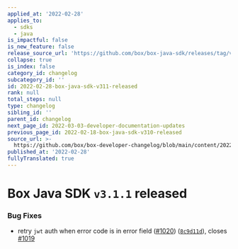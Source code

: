 ```yaml
---
applied_at: '2022-02-28'
applies_to:
  - sdks
  - java
is_impactful: false
is_new_feature: false
release_source_url: 'https://github.com/box/box-java-sdk/releases/tag/v3.1.1'
collapse: true
is_index: false
category_id: changelog
subcategory_id: ''
id: 2022-02-28-box-java-sdk-v311-released
rank: null
total_steps: null
type: changelog
sibling_id: ''
parent_id: changelog
next_page_id: 2022-03-03-developer-documentation-updates
previous_page_id: 2022-02-18-box-java-sdk-v310-released
source_url: >-
  https://github.com/box/box-developer-changelog/blob/main/content/2022/02-28-box-java-sdk-v311-released.md
published_at: '2022-02-28'
fullyTranslated: true
---
```

# Box Java SDK `v3.1.1` released

### Bug Fixes

* retry `jwt` auth when error code is in error field ([#1020][1]) ([`8c9d11d`][2]), closes [#1019][3]

[1]: https://github.com/box/box-java-sdk/issues/1020

[2]: https://github.com/box/box-java-sdk/commit/8c9d11d1b3556552751c9f4ac99a0f7180af97f3

[3]: https://github.com/box/box-java-sdk/issues/1019
